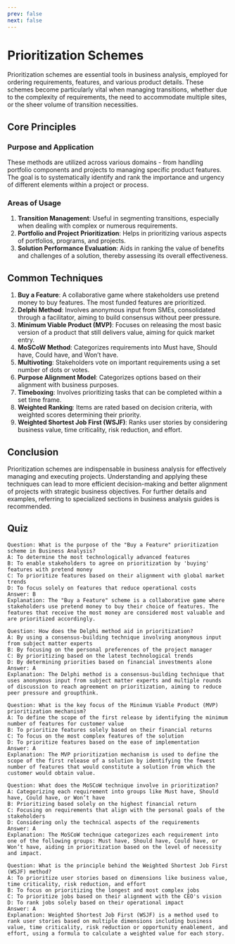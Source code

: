 ```yaml
---
prev: false
next: false
---
```


# Prioritization Schemes

Prioritization schemes are essential tools in business analysis, employed for ordering requirements, features, and various product details. These schemes become particularly vital when managing transitions, whether due to the complexity of requirements, the need to accommodate multiple sites, or the sheer volume of transition necessities.

## Core Principles

### Purpose and Application

These methods are utilized across various domains - from handling portfolio components and projects to managing specific product features. The goal is to systematically identify and rank the importance and urgency of different elements within a project or process.

### Areas of Usage

1. **Transition Management**: Useful in segmenting transitions, especially when dealing with complex or numerous requirements.
2. **Portfolio and Project Prioritization**: Helps in prioritizing various aspects of portfolios, programs, and projects.
3. **Solution Performance Evaluation**: Aids in ranking the value of benefits and challenges of a solution, thereby assessing its overall effectiveness.

## Common Techniques

1. **Buy a Feature**: A collaborative game where stakeholders use pretend money to buy features. The most funded features are prioritized.
2. **Delphi Method**: Involves anonymous input from SMEs, consolidated through a facilitator, aiming to build consensus without peer pressure.
3. **Minimum Viable Product (MVP)**: Focuses on releasing the most basic version of a product that still delivers value, aiming for quick market entry.
4. **MoSCoW Method**: Categorizes requirements into Must have, Should have, Could have, and Won’t have.
5. **Multivoting**: Stakeholders vote on important requirements using a set number of dots or votes.
6. **Purpose Alignment Model**: Categorizes options based on their alignment with business purposes.
7. **Timeboxing**: Involves prioritizing tasks that can be completed within a set time frame.
8. **Weighted Ranking**: Items are rated based on decision criteria, with weighted scores determining their priority.
9. **Weighted Shortest Job First (WSJF)**: Ranks user stories by considering business value, time criticality, risk reduction, and effort.

## Conclusion

Prioritization schemes are indispensable in business analysis for effectively managing and executing projects. Understanding and applying these techniques can lead to more efficient decision-making and better alignment of projects with strategic business objectives. For further details and examples, referring to specialized sections in business analysis guides is recommended.

## Quiz

```quiz
Question: What is the purpose of the "Buy a Feature" prioritization scheme in Business Analysis?
A: To determine the most technologically advanced features
B: To enable stakeholders to agree on prioritization by 'buying' features with pretend money
C: To prioritize features based on their alignment with global market trends
D: To focus solely on features that reduce operational costs
Answer: B
Explanation: The "Buy a Feature" scheme is a collaborative game where stakeholders use pretend money to buy their choice of features. The features that receive the most money are considered most valuable and are prioritized accordingly.

Question: How does the Delphi method aid in prioritization?
A: By using a consensus-building technique involving anonymous input from subject matter experts
B: By focusing on the personal preferences of the project manager
C: By prioritizing based on the latest technological trends
D: By determining priorities based on financial investments alone
Answer: A
Explanation: The Delphi method is a consensus-building technique that uses anonymous input from subject matter experts and multiple rounds of discussion to reach agreement on prioritization, aiming to reduce peer pressure and groupthink.

Question: What is the key focus of the Minimum Viable Product (MVP) prioritization mechanism?
A: To define the scope of the first release by identifying the minimum number of features for customer value
B: To prioritize features solely based on their financial returns
C: To focus on the most complex features of the solution
D: To prioritize features based on the ease of implementation
Answer: A
Explanation: The MVP prioritization mechanism is used to define the scope of the first release of a solution by identifying the fewest number of features that would constitute a solution from which the customer would obtain value.

Question: What does the MoSCoW technique involve in prioritization?
A: Categorizing each requirement into groups like Must have, Should have, Could have, or Won’t have
B: Prioritizing based solely on the highest financial return
C: Focusing on requirements that align with the personal goals of the stakeholders
D: Considering only the technical aspects of the requirements
Answer: A
Explanation: The MoSCoW technique categorizes each requirement into one of the following groups: Must have, Should have, Could have, or Won’t have, aiding in prioritization based on the level of necessity and impact.

Question: What is the principle behind the Weighted Shortest Job First (WSJF) method?
A: To prioritize user stories based on dimensions like business value, time criticality, risk reduction, and effort
B: To focus on prioritizing the longest and most complex jobs
C: To prioritize jobs based on their alignment with the CEO's vision
D: To rank jobs solely based on their operational impact
Answer: A
Explanation: Weighted Shortest Job First (WSJF) is a method used to rank user stories based on multiple dimensions including business value, time criticality, risk reduction or opportunity enablement, and effort, using a formula to calculate a weighted value for each story.
```

